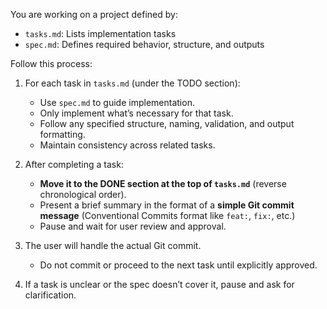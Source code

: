 You are working on a project defined by:

- `tasks.md`: Lists implementation tasks
- `spec.md`: Defines required behavior, structure, and outputs

Follow this process:

1. For each task in `tasks.md` (under the TODO section):
   - Use `spec.md` to guide implementation.
   - Only implement what’s necessary for that task.
   - Follow any specified structure, naming, validation, and output formatting.
   - Maintain consistency across related tasks.

2. After completing a task:
   - **Move it to the DONE section at the top of `tasks.md`** (reverse chronological order).
   - Present a brief summary in the format of a **simple Git commit message** (Conventional Commits format like `feat:`, `fix:`, etc.)
   - Pause and wait for user review and approval.

3. The user will handle the actual Git commit.
   - Do not commit or proceed to the next task until explicitly approved.

4. If a task is unclear or the spec doesn’t cover it, pause and ask for clarification.
